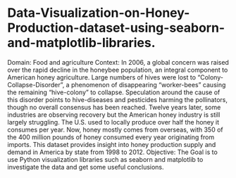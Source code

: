 # Data-Visualization-on-Honey-Production-dataset-using-seaborn-and-matplotlib-libraries.

Domain: Food and agriculture Context:
In 2006, a global concern was raised over the rapid decline in the honeybee population, an integral component to American honey agriculture. Large numbers of hives were lost to “Colony-Collapse-Disorder”, a phenomenon of disappearing “worker-bees” causing the remaining “hive-colony” to collapse. Speculation around the cause of this disorder points to hive-diseases and pesticides harming the pollinators, though no overall consensus has been reached. Twelve years later, some industries are observing recovery but the American honey industry is still largely struggling. The U.S. used to locally produce over half the honey it consumes per year. Now, honey mostly comes from overseas, with 350 of the 400 million pounds of honey consumed every year originating from imports. This dataset provides insight into honey production supply and demand in America by state from 1998 to 2012.
Objective:
The Goal is to use Python visualization libraries such as seaborn and matplotlib to investigate the data and get some useful conclusions.

